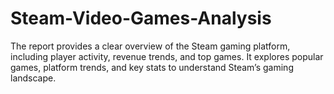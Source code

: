 # Steam-Video-Games-Analysis
The report provides a clear overview of the Steam gaming platform, including player activity, revenue trends, and top games. It explores popular games, platform trends, and key stats to understand Steam’s gaming landscape.
